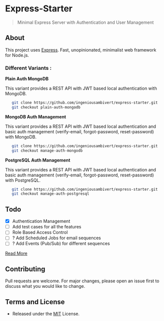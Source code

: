 # Express-Starter

> Minimal Express Server with Authentication and User Management

## About

This project uses [Express](https://expressjs.com/). Fast, unopinionated, minimalist web framework for Node.js. 


### Different Variants : 


 **Plain Auth MongoDB** 

 This variant provides a REST API with JWT based local authentication with MongoDB.
 ```bash
    git clone https://github.com/ingeniousambivert/express-starter.git
    git checkout plain-auth-mongodb
  ```

 **MongoDB Auth Management**

 This variant provides a REST API with JWT based local authentication and basic auth management (verify-email, forgot-password, reset-password) with MongoDB.
 ```bash
    git clone https://github.com/ingeniousambivert/express-starter.git
    git checkout manage-auth-mongodb
  ```

 **PostgreSQL Auth Management**

 This variant provides a REST API with JWT based local authentication and basic auth management (verify-email, forgot-password, reset-password) with PostgreSQL.
 ```bash
    git clone https://github.com/ingeniousambivert/express-starter.git
    git checkout manage-auth-postgresql
  ```


## Todo

- [X]  Authentication Management 
- [ ]  Add test cases for all the features
- [ ]  Role Based Access Control
- [ ]  ? Add Scheduled Jobs for email sequences 
- [ ]  ? Add Events (Pub/Sub) for different sequences 

 [Read More](https://softwareontheroad.com/ideal-nodejs-project-structure/)



## Contributing

Pull requests are welcome. For major changes, please open an issue first to discuss what you would like to change.

## Terms and License

- Released under the [MIT](https://choosealicense.com/licenses/mit/) License.
